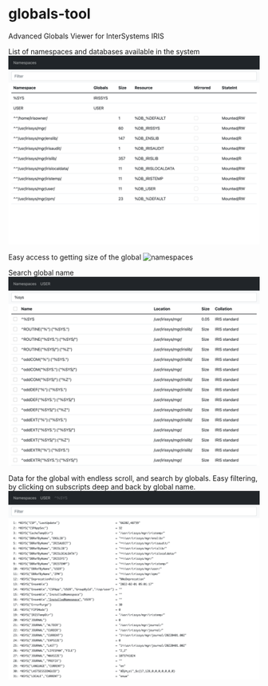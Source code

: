 globals-tool
====

Advanced Globals Viewer for InterSystems IRIS

List of namespaces and databases available in the system
![namespaces](https://raw.githubusercontent.com/caretdev/globals-tool/main/images/namespaces.png)

Easy access to getting size of the global
![namespaces](https://raw.githubusercontent.com/caretdev/globals-tool/main/images/globaltop.png)

Search  global name
![namespaces](https://raw.githubusercontent.com/caretdev/globals-tool/main/images/search.png)

Data for the global with endless scroll, and search by globals. Easy filtering, by clicking on subscripts deep and back by global name.
![namespaces](https://raw.githubusercontent.com/caretdev/globals-tool/main/images/global.png)
